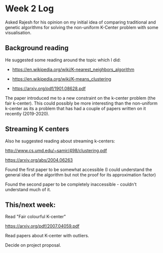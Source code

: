 
# Week 2 Log

Asked Rajesh for his opinion on my initial idea of comparing traditional and genetic algorithms for solving the non-uniform K-Center problem with some visualisation.

## Background reading
He suggested some reading around the topic which I did:

- https://en.wikipedia.org/wiki/K-nearest_neighbors_algorithm

- https://en.wikipedia.org/wiki/K-means_clustering

- https://arxiv.org/pdf/1901.08628.pdf

The paper introduced me to a new constraint on the k-center problem (the fair k-center). This could possibly be more interesting than the non-uniform k-center as its a problem that has had a couple of papers written on it recently (2019-2020). 

## Streaming K centers
Also he suggested reading about streaming k-centers:

http://www.cs.umd.edu/~samir/498/clustering.pdf

https://arxiv.org/abs/2004.06263

Found the first paper to be somewhat accessible (I could understand the general idea of the algorithm but not the proof for its approximation factor)

Found the second paper to be completely inaccessible - couldn't understand much of it.

 

## This/next week:

Read "Fair colourful K-center"

https://arxiv.org/pdf/2007.04059.pdf

Read papers about K-center with outliers.

Decide on project proposal.